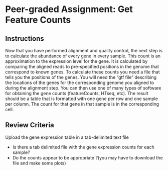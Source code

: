# Peer-graded Assignment: Get Feature Counts

## Instructions
Now that you have performed alignment and quality control, the next step is to calculate the abundance of every gene in every sample. This count is an approximation to the expression level for the gene. It is calculated by comparing the aligned reads to pre-specified positions in the genome that correspond to known genes. To calculate these counts you need a file that tells you the positions of the genes. You will need the “gtf file” describing the locations of the genes for the corresponding genome you aligned to during the alignment step. You can then use one of many types of software for obtaining the gene counts (featureCounts, HTseq, etc). The result should be a table that is formatted with one gene per row and one sample per column. The count for that gene in that sample is in the corresponding cell.  

## Review Criteria
Upload the gene expression table in a tab-delimited text file 

* Is there a tab delimited file with the gene expression counts for each sample?
* Do the counts appear to be appropriate ?(you may have to download the file and make some plots)
